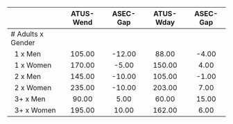 
|                      |    ATUS-Wend |     ASEC-Gap |    ATUS-Wday |     ASEC-Gap |
| -------------------- | :----------: | :----------: | :----------: | :----------: |
| # Adults x Gender    |              |              |              |              |
| &nbsp;&nbsp;1 x Men  |       105.00 |       -12.00 |        88.00 |        -4.00 |
| &nbsp;&nbsp;1 x Women |       170.00 |        -5.00 |       150.00 |         4.00 |
| &nbsp;&nbsp;2 x Men  |       145.00 |       -10.00 |       105.00 |        -1.00 |
| &nbsp;&nbsp;2 x Women |       235.00 |       -10.00 |       203.00 |         7.00 |
| &nbsp;&nbsp;3+ x Men |        90.00 |         5.00 |        60.00 |        15.00 |
| &nbsp;&nbsp;3+ x Women |       195.00 |        10.00 |       162.00 |         6.00 |

